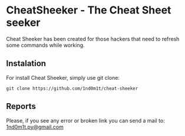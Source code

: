 # CheatSheeker - The Cheat Sheet seeker

Cheat Sheeker has been created for those hackers that need to refresh some commands while working.

## Instalation

For install Cheat Sheeker, simply use git clone:
```
git clone https://github.com/1nd0m1t/cheat-sheeker
```

## Reports
Please, if you see any error or broken link you can send a mail to: 1nd0m1t.py@gmail.com
